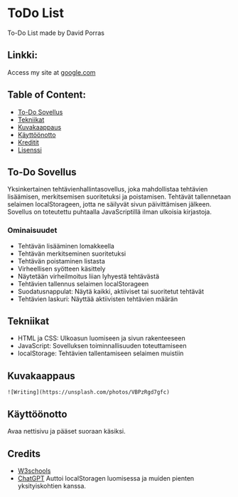 # ToDo List
To-Do List made by David Porras

## Linkki:
Access my site at [google.com](https://google.com)

## Table of Content:

- [To-Do Sovellus](#to-dosovellus)
- [Tekniikat](#tekniikat)
- [Kuvakaappaus](#kuvakaappaus)
- [Käyttöönotto](#käyttöönotto)
- [Kreditit](#kreditit)
- [Lisenssi](#lisenssi)

## To-Do Sovellus
Yksinkertainen tehtävienhallintasovellus, joka mahdollistaa tehtävien lisäämisen, merkitsemisen suoritetuksi ja poistamisen. Tehtävät tallennetaan selaimen localStorageen, jotta ne säilyvät sivun päivittämisen jälkeen. Sovellus on toteutettu puhtaalla JavaScriptillä ilman ulkoisia kirjastoja.

### Ominaisuudet
- Tehtävän lisääminen lomakkeella
- Tehtävän merkitseminen suoritetuksi
- Tehtävän poistaminen listasta
- Virheellisen syötteen käsittely
- Näytetään virheilmoitus liian lyhyestä tehtävästä
- Tehtävien tallennus selaimen localStorageen
- Suodatusnappulat: Näytä kaikki, aktiiviset tai suoritetut tehtävät
- Tehtävien laskuri: Näyttää aktiivisten tehtävien määrän

## Tekniikat
- HTML ja CSS: Ulkoasun luomiseen ja sivun rakenteeseen
- JavaScript: Sovelluksen toiminnallisuuden toteuttamiseen
- localStorage: Tehtävien tallentamiseen selaimen muistiin

## Kuvakaappaus
`![Writing](https://unsplash.com/photos/VBPzRgd7gfc)`

## Käyttöönotto
Avaa nettisivu ja pääset suoraan käsiksi.

## Credits
- [W3schools](https://www.w3schools.com/)
- [ChatGPT](https://chatgpt.com/) Auttoi localStoragen luomisessa ja muiden pienten yksityiskohtien kanssa.
